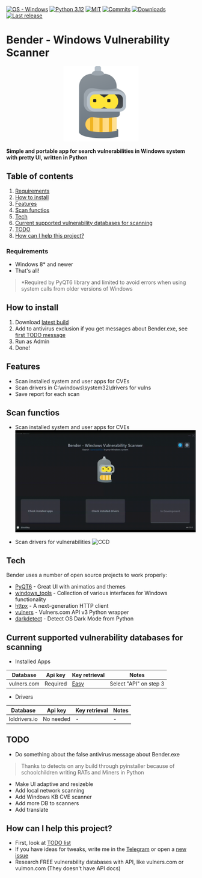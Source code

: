 [![OS - Windows](https://img.shields.io/badge/OS-Windows-blue?logo=windows&logoColor=white)](https://www.microsoft.com/")
[![Python 3.12](https://img.shields.io/badge/python-3.12-blue.svg)](https://www.python.org/downloads/)
[![MIT](https://img.shields.io/github/license/trottling/Bender)](https://github.com/trottling/Bender?tab=MIT-1-ov-file#)
[![Commits](https://img.shields.io/github/commit-activity/m/trottling/Bender)](https://github.com/trottling/Bender/commits/main/)
[![Downloads](https://img.shields.io/github/downloads/trottling/Bender/total)](https://github.com/trottling/Bender/releases/latest)
[![Last release](https://img.shields.io/github/v/release/trottling/Bender)](https://github.com/trottling/Bender/releases/latest)

# Bender - Windows Vulnerability Scanner

<div align="center">
  <img src="https://raw.githubusercontent.com/trottling/Bender/main/media/bender.png" width="200"/>
</div>

**Simple and portable app for search vulnerabilities in Windows system with pretty UI, written in Python**

## Table of contents
1. [Requirements](https://github.com/trottling/Bender?tab=readme-ov-file#requirements)
2. [How to install](https://github.com/trottling/Bender?tab=readme-ov-file#how-to-install)
3. [Features](https://github.com/trottling/Bender?tab=readme-ov-file#features)
4. [Scan functios](https://github.com/trottling/Bender?tab=readme-ov-file#scan-functios)
5. [Tech](https://github.com/trottling/Bender?tab=readme-ov-file#tech)
6. [Current supported vulnerability databases for scanning](https://github.com/trottling/Bender?tab=readme-ov-file#current-supported-vulnerability-databases-for-scanning)
7. [TODO](https://github.com/trottling/Bender?tab=readme-ov-file#todo)
8. [How can I help this project?](https://github.com/trottling/Bender?tab=readme-ov-file#how-can-i-help-this-project)

### Requirements
- Windows 8* and newer
- That's all!  

> *Required by PyQT6 library and limited to avoid errors when using system calls from older versions of Windows

## How to install
1. Download [latest build](https://github.com/trottling/Bender/releases/latest)
2. Add to antivirus exclusion if you get messages about Bender.exe, see [first TODO message](https://github.com/trottling/Bender#todo)
3. Run as Admin
4. Done!

## Features

- Scan installed system and user apps for CVEs
- Scan drivers in C:\windows\system32\drivers for vulns
- Save report for each scan

## Scan functios
- Scan installed system and user apps for CVEs
![CIA](https://github.com/trottling/Bender/blob/main/media/CIA.gif?raw=true)

- Scan drivers for vulnerabilities
![CCD](https://github.com/trottling/Bender/blob/main/media/CCD.gif?raw=true)


## Tech

Bender uses a number of open source projects to work properly:

- [PyQT6] - Great UI with animatios and themes
- [windows_tools] - Collection of various interfaces for Windows functionality
- [httpx] - A next-generation HTTP client
- [vulners] - Vulners.com API v3 Python wrapper
- [darkdetect] - Detect OS Dark Mode from Python

## Current supported vulnerability databases for scanning

- Installed Apps
  
| Database | Api key | Key retrieval | Notes |
| ------ | ------ | ------ | ------ |
| vulners.com | Required | [Easy](https://vulners.com/docs/apikey/) | Select "API" on step 3 | 

- Drivers
  
| Database | Api key | Key retrieval | Notes |
| ------ | ------ | ------ | ------ |
| loldrivers.io | No needed | - | - |

## TODO
- Do something about the false antivirus message about Bender.exe
> Thanks to detects on any build through pyinstaller because of schoolchildren writing RATs and Miners in Python
- Make UI adaptive and resizeble
- Add local network scanning
- Add Windows KB CVE scanner 
- Add more DB to scanners
- Add translate

## How can I help this project?
- First, look at [TODO list](https://github.com/trottling/Bender/tree/main#todo)
- If you have ideas for tweaks, write me in the [Telegram](https://t.me/trottling) or open a [new issue](https://github.com/trottling/Bender/issues/new/choose)
- Research FREE vulnerability databases with API, like vulners.com or vulmon.com (They doesn't have API docs)

[//]: # (These are reference links used in the body of this note and get stripped out when the markdown processor does its job. There is no need to format nicely because it shouldn't be seen. Thanks SO - http://stackoverflow.com/questions/4823468/store-comments-in-markdown-syntax)
    
   [PyQT6]: <https://doc.qt.io/qtforpython-6/>
   [windows_tools]: <https://github.com/netinvent/windows_tools>
   [httpx]: <https://www.python-httpx.org/>
   [vulners]: <https://pypi.org/project/vulners/>
   [darkdetect]: <https://github.com/albertosottile/darkdetect>
